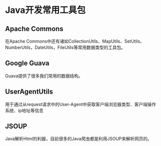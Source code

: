 # Java开发常用工具包
## Apache Commons
在Apache Commons中还有诸如CollectionUtils、MapUtils、SetUtils、NumberUtils，DateUtils，FileUtils等常用数据类型的工具包。
## Google Guava
Guava提供了很多我们常用的数据结构。
## UserAgentUtils
用于通过从request请求中的User-Agent中获取客户端浏览器类型、客户端操作系统、ip地址等信息
## JSOUP
Java解析Html的利器，目前很多的Java爬虫都是利用JSOUP来解析网页的。
